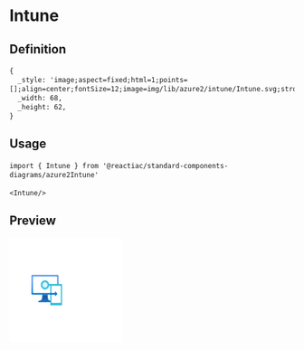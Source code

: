 # Intune

## Definition

```
{
  _style: 'image;aspect=fixed;html=1;points=[];align=center;fontSize=12;image=img/lib/azure2/intune/Intune.svg;strokeColor=none;',
  _width: 68,
  _height: 62,
}
```

## Usage

```
import { Intune } from '@reactiac/standard-components-diagrams/azure2Intune'

<Intune/>
```

## Preview

<img src="./intune.png" width="200"/>
